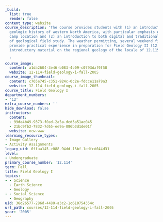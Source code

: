 ```yaml
---
_build:
  list: true
  render: false
content_type: website
course_description: 'The course provides students with (1) an introduction to the
  geologic history of western North America, with particular emphasis on our field
  camp location and (2) an introduction to both digital and traditional techniques
  of geological field study. The weather permitting, several weekend field exercises
  provide practical experience in preparation for Field Geology II (12.115). It presents
  introductory material on the regional geology of the locale of 12.115.

  '
course_image:
  content: a1da2604-3e46-b083-4c09-c0793daf9f50
  website: 12-114-field-geology-i-fall-2005
course_image_thumbnail:
  content: c765e745-c351-924c-0c2e-fdcce11a79a3
  website: 12-114-field-geology-i-fall-2005
course_title: Field Geology I
department_numbers:
- '12'
extra_course_numbers: ''
hide_download: false
instructors:
  content:
  - 99da4b49-9373-f0ad-2a5a-dcd3a51ac045
  - 21bc9fb2-7832-7d65-ee9a-886b3d1de01f
  website: ocw-www
learning_resource_types:
- Image Gallery
- Activity Assignments
legacy_uid: 0ffaa145-e088-94dd-13bf-1edfcd044d31
level:
- Undergraduate
primary_course_number: '12.114'
term: Fall
title: Field Geology I
topics:
- - Science
  - Earth Science
  - Geology
- - Social Science
  - Geography
uid: 36d26577-286d-4480-a3c2-1c610754354c
url_path: courses/12-114-field-geology-i-fall-2005
year: '2005'
---
```


